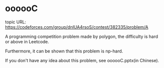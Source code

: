 # oooooC
topic URL: https://codeforces.com/group/dnlUA4rsoS/contest/382335/problem/A

A programming competition problem made by polygon, the difficulty is hard or above in Leetcode.

Furthermore, it can be shown that this problem is np-hard.

If you don't have any idea about this problem, see oooooC.pptx(in Chinese).
